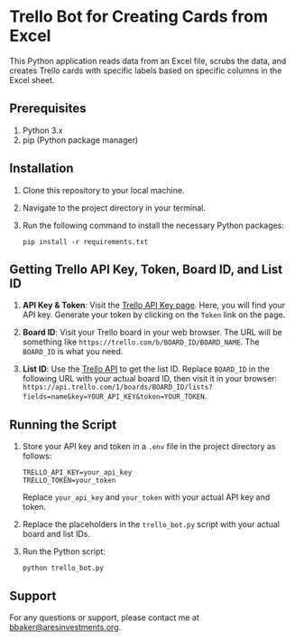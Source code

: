 # Trello Bot for Creating Cards from Excel

This Python application reads data from an Excel file, scrubs the data, and creates Trello cards with specific labels based on specific columns in the Excel sheet.

## Prerequisites

1. Python 3.x 
2. pip (Python package manager)

## Installation

1. Clone this repository to your local machine.
2. Navigate to the project directory in your terminal.
3. Run the following command to install the necessary Python packages:

    ```
    pip install -r requirements.txt
    ```

## Getting Trello API Key, Token, Board ID, and List ID

1. **API Key & Token**: Visit the [Trello API Key page](https://trello.com/app-key). Here, you will find your API key. Generate your token by clicking on the `Token` link on the page.

2. **Board ID**: Visit your Trello board in your web browser. The URL will be something like `https://trello.com/b/BOARD_ID/BOARD_NAME`. The `BOARD_ID` is what you need.

3. **List ID**: Use the [Trello API](https://developer.atlassian.com/cloud/trello/rest/api-group-boards/#api-boards-id-lists-get) to get the list ID. Replace `BOARD_ID` in the following URL with your actual board ID, then visit it in your browser: `https://api.trello.com/1/boards/BOARD_ID/lists?fields=name&key=YOUR_API_KEY&token=YOUR_TOKEN`.

## Running the Script

1. Store your API key and token in a `.env` file in the project directory as follows:

    ```
    TRELLO_API_KEY=your_api_key
    TRELLO_TOKEN=your_token
    ```

    Replace `your_api_key` and `your_token` with your actual API key and token.

2. Replace the placeholders in the `trello_bot.py` script with your actual board and list IDs.

3. Run the Python script:

    ```
    python trello_bot.py
    ```

## Support

For any questions or support, please contact me at [bbaker@aresinvestments.org](mailto:bbaker@aresinvestments.org).
